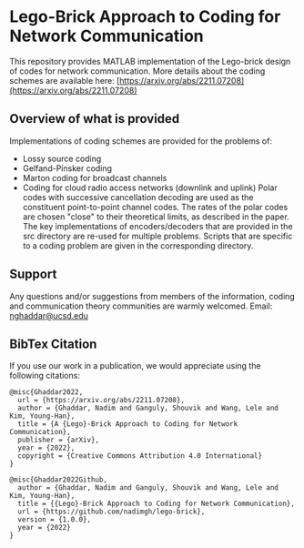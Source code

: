 # Lego-Brick Approach to Coding for Network Communication
This repository provides MATLAB implementation of the Lego-brick design of codes for network communication. More details about the coding schemes are available here: [https://arxiv.org/abs/2211.07208](https://arxiv.org/abs/2211.07208)

## Overview of what is provided
Implementations of coding schemes are provided for the problems of:
- Lossy source coding
- Gelfand-Pinsker coding
- Marton coding for broadcast channels
- Coding for cloud radio access networks (downlink and uplink)
Polar codes with successive cancellation decoding are used as the constituent point-to-point channel codes. The rates of the polar codes are chosen "close" to their theoretical limits, as described in the paper. The key implementations of encoders/decoders that are provided in the src directory are re-used for multiple problems. Scripts that are specific to a coding problem are given in the corresponding directory. 

## Support
Any questions and/or suggestions from members of the information, coding and communication theory communities are warmly welcomed. Email: [nghaddar@ucsd.edu](mailto:nghaddar@ucsd.edu)

## BibTex Citation
If you use our work in a publication, we would appreciate using the following citations:

```
@misc{Ghaddar2022,
  url = {https://arxiv.org/abs/2211.07208},
  author = {Ghaddar, Nadim and Ganguly, Shouvik and Wang, Lele and Kim, Young-Han},  
  title = {A {Lego}-Brick Approach to Coding for Network Communication},  
  publisher = {arXiv},  
  year = {2022},  
  copyright = {Creative Commons Attribution 4.0 International}
}

@misc{Ghaddar2022Github,
  author = {Ghaddar, Nadim and Ganguly, Shouvik and Wang, Lele and Kim, Young-Han},
  title = {{Lego}-Brick Approach to Coding for Network Communication},
  url = {https://github.com/nadimgh/lego-brick},
  version = {1.0.0},
  year = {2022}
}
```
